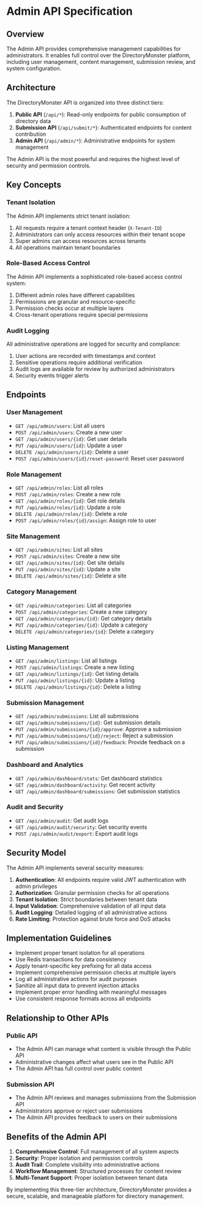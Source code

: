 # Admin API Specification

## Overview

The Admin API provides comprehensive management capabilities for administrators. It enables full control over the DirectoryMonster platform, including user management, content management, submission review, and system configuration.

## Architecture

The DirectoryMonster API is organized into three distinct tiers:

1. **Public API** (`/api/*`): Read-only endpoints for public consumption of directory data
2. **Submission API** (`/api/submit/*`): Authenticated endpoints for content contribution
3. **Admin API** (`/api/admin/*`): Administrative endpoints for system management

The Admin API is the most powerful and requires the highest level of security and permission controls.

## Key Concepts

### Tenant Isolation

The Admin API implements strict tenant isolation:

1. All requests require a tenant context header (`X-Tenant-ID`)
2. Administrators can only access resources within their tenant scope
3. Super admins can access resources across tenants
4. All operations maintain tenant boundaries

### Role-Based Access Control

The Admin API implements a sophisticated role-based access control system:

1. Different admin roles have different capabilities
2. Permissions are granular and resource-specific
3. Permission checks occur at multiple layers
4. Cross-tenant operations require special permissions

### Audit Logging

All administrative operations are logged for security and compliance:

1. User actions are recorded with timestamps and context
2. Sensitive operations require additional verification
3. Audit logs are available for review by authorized administrators
4. Security events trigger alerts

## Endpoints

### User Management

- `GET /api/admin/users`: List all users
- `POST /api/admin/users`: Create a new user
- `GET /api/admin/users/{id}`: Get user details
- `PUT /api/admin/users/{id}`: Update a user
- `DELETE /api/admin/users/{id}`: Delete a user
- `POST /api/admin/users/{id}/reset-password`: Reset user password

### Role Management

- `GET /api/admin/roles`: List all roles
- `POST /api/admin/roles`: Create a new role
- `GET /api/admin/roles/{id}`: Get role details
- `PUT /api/admin/roles/{id}`: Update a role
- `DELETE /api/admin/roles/{id}`: Delete a role
- `POST /api/admin/roles/{id}/assign`: Assign role to user

### Site Management

- `GET /api/admin/sites`: List all sites
- `POST /api/admin/sites`: Create a new site
- `GET /api/admin/sites/{id}`: Get site details
- `PUT /api/admin/sites/{id}`: Update a site
- `DELETE /api/admin/sites/{id}`: Delete a site

### Category Management

- `GET /api/admin/categories`: List all categories
- `POST /api/admin/categories`: Create a new category
- `GET /api/admin/categories/{id}`: Get category details
- `PUT /api/admin/categories/{id}`: Update a category
- `DELETE /api/admin/categories/{id}`: Delete a category

### Listing Management

- `GET /api/admin/listings`: List all listings
- `POST /api/admin/listings`: Create a new listing
- `GET /api/admin/listings/{id}`: Get listing details
- `PUT /api/admin/listings/{id}`: Update a listing
- `DELETE /api/admin/listings/{id}`: Delete a listing

### Submission Management

- `GET /api/admin/submissions`: List all submissions
- `GET /api/admin/submissions/{id}`: Get submission details
- `PUT /api/admin/submissions/{id}/approve`: Approve a submission
- `PUT /api/admin/submissions/{id}/reject`: Reject a submission
- `PUT /api/admin/submissions/{id}/feedback`: Provide feedback on a submission

### Dashboard and Analytics

- `GET /api/admin/dashboard/stats`: Get dashboard statistics
- `GET /api/admin/dashboard/activity`: Get recent activity
- `GET /api/admin/dashboard/submissions`: Get submission statistics

### Audit and Security

- `GET /api/admin/audit`: Get audit logs
- `GET /api/admin/audit/security`: Get security events
- `POST /api/admin/audit/export`: Export audit logs

## Security Model

The Admin API implements several security measures:

1. **Authentication**: All endpoints require valid JWT authentication with admin privileges
2. **Authorization**: Granular permission checks for all operations
3. **Tenant Isolation**: Strict boundaries between tenant data
4. **Input Validation**: Comprehensive validation of all input data
5. **Audit Logging**: Detailed logging of all administrative actions
6. **Rate Limiting**: Protection against brute force and DoS attacks

## Implementation Guidelines

- Implement proper tenant isolation for all operations
- Use Redis transactions for data consistency
- Apply tenant-specific key prefixing for all data access
- Implement comprehensive permission checks at multiple layers
- Log all administrative actions for audit purposes
- Sanitize all input data to prevent injection attacks
- Implement proper error handling with meaningful messages
- Use consistent response formats across all endpoints

## Relationship to Other APIs

### Public API

- The Admin API can manage what content is visible through the Public API
- Administrative changes affect what users see in the Public API
- The Admin API has full control over public content

### Submission API

- The Admin API reviews and manages submissions from the Submission API
- Administrators approve or reject user submissions
- The Admin API provides feedback to users on their submissions

## Benefits of the Admin API

1. **Comprehensive Control**: Full management of all system aspects
2. **Security**: Proper isolation and permission controls
3. **Audit Trail**: Complete visibility into administrative actions
4. **Workflow Management**: Structured processes for content review
5. **Multi-Tenant Support**: Proper isolation between tenant data

By implementing this three-tier architecture, DirectoryMonster provides a secure, scalable, and manageable platform for directory management.